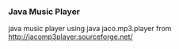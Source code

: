 ### Java Music Player
java music player using java jaco.mp3.player from http://jacomp3player.sourceforge.net/
